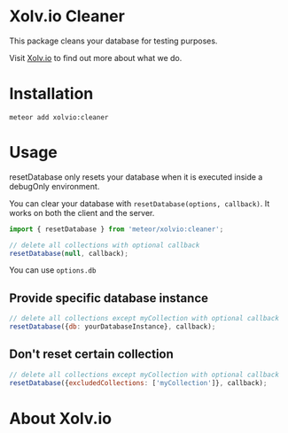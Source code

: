 Xolv.io Cleaner
===============

This package cleans your database for testing purposes. 

Visit [Xolv.io](https://www.xolv.io) to find out more about what we do.

# Installation

```
meteor add xolvio:cleaner
```

# Usage

resetDatabase only resets your database when it is executed inside a debugOnly environment.

You can clear your database with `resetDatabase(options, callback)`. It works on both the client and the server.

```javascript
import { resetDatabase } from 'meteor/xolvio:cleaner';

// delete all collections with optional callback
resetDatabase(null, callback);
```

You can use `options.db`

## Provide specific database instance
```javascript
// delete all collections except myCollection with optional callback
resetDatabase({db: yourDatabaseInstance}, callback);
```

## Don't reset certain collection
```javascript
// delete all collections except myCollection with optional callback
resetDatabase({excludedCollections: ['myCollection']}, callback);
```

# About Xolv.io

